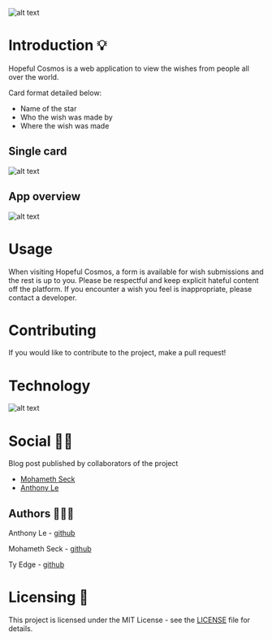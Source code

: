 ![alt text](https://github.com/hopeful-cosmos/WebApp/blob/master/assets/Screen%20Shot%202019-10-31%20at%202.49.20%20PM.png?raw=true)

# Introduction 💡

Hopeful Cosmos is a web application to view the wishes from people all over the world.

Card format detailed below:
- Name of the star
- Who the wish was made by
- Where the wish was made

## Single card
![alt text](https://github.com/hopeful-cosmos/WebApp/blob/master/assets/Screen%20Shot%202019-10-31%20at%204.17.58%20PM.png?raw=true)
## App overview
![alt text](https://github.com/hopeful-cosmos/WebApp/blob/master/assets/Screen%20Shot%202019-10-31%20at%204.16.16%20PM.png?raw=true)

# Usage
When visiting Hopeful Cosmos, a form is available for wish submissions and the rest is up to you. Please be respectful and keep explicit hateful content off the platform. If you encounter a wish you feel is inappropriate, please contact a developer.

# Contributing
If you would like to contribute to the project, make a pull request!

# Technology
![alt text](https://miro.medium.com/max/3160/1*iqEPl6yBDhLf_nBdLMUw6Q.png)

# Social ✍🏽
Blog post published by collaborators of the project
- [Mohameth Seck](https://medium.com/@mohamethseck/wish-cosmos-holberton-final-project-b50c9323b128)
- [Anthony Le](https://twitter.com/HausCloud/status/1190378572814471168)

## Authors 👨🏽‍💻
Anthony Le - [github](https://github.com/HausCloud)

Mohameth Seck - [github](https://choosealicense.com/licenses/mit/)

Ty Edge - [github](https://github.com/tyedge)

# Licensing 📜
This project is licensed under the MIT License - see the [LICENSE](https://github.com/HausCloud/Hopeful-Cosmos/blob/development/README.md) file for details.